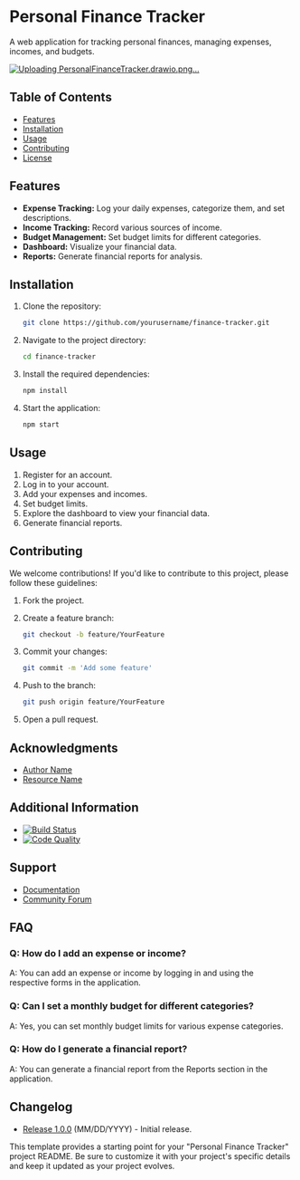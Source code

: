 # Personal Finance Tracker

A web application for tracking personal finances, managing expenses, incomes, and budgets.

[![Uploading PersonalFinanceTracker.drawio.png…]()
](https://github.com/mohammedaladhary/Personal-Finance-Tracker-webApp/blob/main/PersonalFinanceTracker.drawio.png)
## Table of Contents

- [Features](#features)
- [Installation](#installation)
- [Usage](#usage)
- [Contributing](#contributing)
- [License](#license)

## Features

- **Expense Tracking:** Log your daily expenses, categorize them, and set descriptions.
- **Income Tracking:** Record various sources of income.
- **Budget Management:** Set budget limits for different categories.
- **Dashboard:** Visualize your financial data.
- **Reports:** Generate financial reports for analysis.

## Installation

1. Clone the repository:

   ```bash
   git clone https://github.com/yourusername/finance-tracker.git
   ```

2. Navigate to the project directory:

   ```bash
   cd finance-tracker
   ```

3. Install the required dependencies:

   ```bash
   npm install
   ```

4. Start the application:

   ```bash
   npm start
   ```

## Usage

1. Register for an account.
2. Log in to your account.
3. Add your expenses and incomes.
4. Set budget limits.
5. Explore the dashboard to view your financial data.
6. Generate financial reports.

## Contributing

We welcome contributions! If you'd like to contribute to this project, please follow these guidelines:

1. Fork the project.
2. Create a feature branch:

   ```bash
   git checkout -b feature/YourFeature
   ```

3. Commit your changes:

   ```bash
   git commit -m 'Add some feature'
   ```

4. Push to the branch:

   ```bash
   git push origin feature/YourFeature
   ```

5. Open a pull request.

## Acknowledgments

- [Author Name](https://github.com/yourusername)
- [Resource Name](https://www.example.com/resource)

## Additional Information

- [![Build Status](https://travis-ci.org/yourusername/finance-tracker.svg?branch=master)](https://travis-ci.org/yourusername/finance-tracker)
- [![Code Quality](https://www.example.com/code-quality-badge)](https://www.example.com/link-to-code-quality-report)

## Support

- [Documentation](https://www.example.com/docs)
- [Community Forum](https://www.example.com/community)

## FAQ

### Q: How do I add an expense or income?

A: You can add an expense or income by logging in and using the respective forms in the application.

### Q: Can I set a monthly budget for different categories?

A: Yes, you can set monthly budget limits for various expense categories.

### Q: How do I generate a financial report?

A: You can generate a financial report from the Reports section in the application.

## Changelog

- [Release 1.0.0](https://github.com/yourusername/finance-tracker/releases/tag/v1.0.0) (MM/DD/YYYY) - Initial release.

This template provides a starting point for your "Personal Finance Tracker" project README. Be sure to customize it with your project's specific details and keep it updated as your project evolves.
